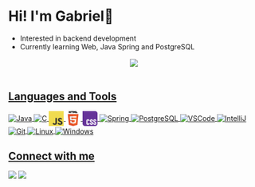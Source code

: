 # Hi! I'm Gabriel👋

<ul>
<li>Interested in backend development</li>  
<li>Currently learning Web, Java Spring and PostgreSQL</li> 
</ul>  
<div align="center">
  <a href="https://github.com/AlessiPG">
  <img align="center" height="160em" src="https://github-readme-stats.vercel.app/api/top-langs/?username=alessipg&layout=compact&langs_count=7&theme=radical"/>
</div>
<div style="display: inline_block"><br>
  
  ## Languages and Tools
  
  <img align="center" alt="Java" height="30" width="40" src="https://img.icons8.com/color/48/000000/java-coffee-cup-logo--v1.png"/>
  <img align="center" alt="C" height="30" width="40" src="https://icongr.am/devicon/c-original.svg?size=128&color=currentColor">
  <img align="center" alt="JavaScript" height="30" width="30" src="https://raw.githubusercontent.com/github/explore/80688e429a7d4ef2fca1e82350fe8e3517d3494d/topics/javascript/javascript.png"/>
  <img align="center" alt="HTML5" height="30" width="30" src="https://raw.githubusercontent.com/github/explore/80688e429a7d4ef2fca1e82350fe8e3517d3494d/topics/html/html.png" />
  <img align="center" alt="CSS3" height="30" width="30" src="https://raw.githubusercontent.com/github/explore/80688e429a7d4ef2fca1e82350fe8e3517d3494d/topics/css/css.png" />
  <img align="center" alt="Spring" height="30" width="30" src="https://img.icons8.com/?size=100&id=90519&format=png&color=000000"/>
  <img align="center" alt="PostgreSQL" height="30" width="40" src="https://icongr.am/devicon/postgresql-original.svg?size=128&color=currentColor"/>
  <img align="center" alt="VSCode" height="30" width="30" src="https://img.icons8.com/?size=100&id=9OGIyU8hrxW5&format=png&color=000000"/>
  <img align="center" alt="IntelliJ" height="30" width="30" src="https://img.icons8.com/?size=100&id=w1Gq29w4RQWL&format=png&color=000000"/>
  <img align="center" alt="Git" height="30" width="30" src="https://img.icons8.com/?size=100&id=20906&format=png&color=000000"/>
  <img align="center" alt="Linux" height="30" width="30" src="https://img.icons8.com/?size=100&id=17842&format=png&color=000000"/>
  <img align="center" alt="Windows" height="30" width="30" src="https://img.icons8.com/?size=100&id=TuXN3JNUBGOT&format=png&color=000000"/>
  
  
</div>

## Connect with me

<div> 
<a href = "https://www.linkedin.com/in/gabriel-alessi-posonski-67ab2a261/"><img src="https://img.shields.io/badge/Linkedin-0078D4?style=for-the-badge&logo=linkedin&logoColor=white"></a>
<a href = "mailto:gabriel.alessip@gmail.com"><img src="https://img.shields.io/badge/Gmail-D14836?style=for-the-badge&logo=gmail&logoColor=white" target="_blank"></a>
 
</div>
